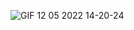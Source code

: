 ![GIF 12 05 2022 14-20-24](https://user-images.githubusercontent.com/65919257/168063458-8ce93adb-f280-494c-a1ed-8d19fb504b69.gif)
